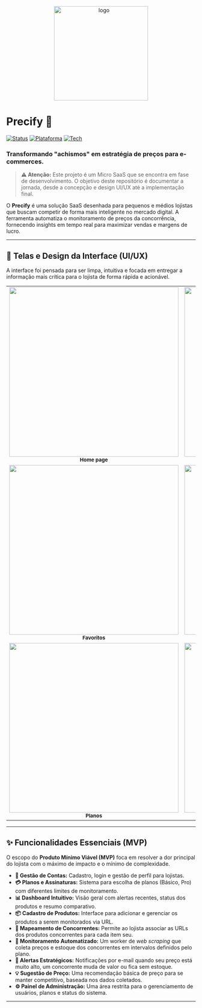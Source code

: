 

<div align="center">
  <img width="250" height="250" alt="logo" src="https://github.com/user-attachments/assets/fdc8c067-2c7c-486f-8940-b1761da1fbdc" />
</div>

# Precify 🚀

[![Status](https://img.shields.io/badge/status-em%20desenvolvimento-yellow)](https://github.com/SEU_USUARIO/SEU_REPOSITORIO)
[![Plataforma](https://img.shields.io/badge/plataforma-SaaS-blue)](https://github.com/SEU_USUARIO/SEU_REPOSITORIO)
[![Tech](https://img.shields.io/badge/tech-Node.js%20%7C%20React-lightgrey)](https://github.com/SEU_USUARIO/SEU_REPOSITORIO)

### Transformando "achismos" em estratégia de preços para e-commerces.

> **⚠️ Atenção:** Este projeto é um Micro SaaS que se encontra em fase de desenvolvimento. O objetivo deste repositório é documentar a jornada, desde a concepção e design UI/UX até a implementação final.

O **Precify** é uma solução SaaS desenhada para pequenos e médios lojistas que buscam competir de forma mais inteligente no mercado digital. A ferramenta automatiza o monitoramento de preços da concorrência, fornecendo insights em tempo real para maximizar vendas e margens de lucro.

---

## 🎨 Telas e Design da Interface (UI/UX)

A interface foi pensada para ser limpa, intuitiva e focada em entregar a informação mais crítica para o lojista de forma rápida e acionável.

<table>
  <tr>
   <td align="center">
      <img src="https://github.com/user-attachments/assets/034d2057-7d66-4db3-a025-ddd75cc34c3d" width="450px" />
       <br><sub><b>Home page</b></sub>
    </td>
    <td align="center">
      <img src="https://github.com/user-attachments/assets/89cc6150-dd99-456e-887c-b44cb4d6e363" width="450px" />
       <br><sub><b>Perfil do Usuário</b></sub>
    </td>
  </tr>
  <tr>
    <td align="center">
      <img src="https://github.com/user-attachments/assets/2ebfa26a-1db4-4521-8bc9-3ea220f3860f" width="450px" />
       <br><sub><b>Favoritos</b></sub>
    </td>
    <td align="center">
      <img src="https://github.com/user-attachments/assets/df1611d4-f3bb-4538-8a30-697875b769e5" width="450px" />
       <br><sub><b>Produtos em alta</b></sub>
    </td>
  </tr>
  <tr>
    <td align="center">
      <img src="https://github.com/user-attachments/assets/0f6478e9-20bf-4d7e-b1d7-2a684b373293" width="450px" />
      <br><sub><b>Planos</b></sub>
    </td>
    <td align="center">
      <img src="https://github.com/user-attachments/assets/8ae4c87a-2a35-46cd-bcd6-e94d7b69bd93" width="450px" />
       <br><sub><b>Tela de login</b></sub>
    </td>
  </tr>
</table>

---

## ✨ Funcionalidades Essenciais (MVP)

O escopo do **Produto Mínimo Viável (MVP)** foca em resolver a dor principal do lojista com o máximo de impacto e o mínimo de complexidade.

* **👤 Gestão de Contas:** Cadastro, login e gestão de perfil para lojistas.
* **💳 Planos e Assinaturas:** Sistema para escolha de planos (Básico, Pro) com diferentes limites de monitoramento.
* **📊 Dashboard Intuitivo:** Visão geral com alertas recentes, status dos produtos e resumo comparativo.
* **📦 Cadastro de Produtos:** Interface para adicionar e gerenciar os produtos a serem monitorados via URL.
* **🎯 Mapeamento de Concorrentes:** Permite ao lojista associar as URLs dos produtos concorrentes para cada item seu.
* **🤖 Monitoramento Automatizado:** Um worker de *web scraping* que coleta preços e estoque dos concorrentes em intervalos definidos pelo plano.
* **📧 Alertas Estratégicos:** Notificações por e-mail quando seu preço está muito alto, um concorrente muda de valor ou fica sem estoque.
* **💡 Sugestão de Preço:** Uma recomendação básica de preço para se manter competitivo, baseada nos dados coletados.
* **⚙️ Painel de Administração:** Uma área restrita para o gerenciamento de usuários, planos e status do sistema.

---
